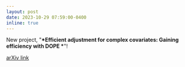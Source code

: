 ```yaml
---
layout: post
date: 2023-10-29 07:59:00-0400
inline: true
---
```



New project, "__*Efficient adjustment for complex covariates: Gaining efficiency with DOPE
*__"!

[arXiv link](https://arxiv.org/abs/2402.12980)